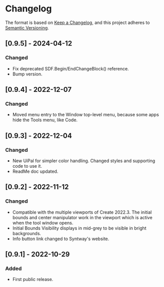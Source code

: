 # Changelog

The format is based on [Keep a Changelog](https://keepachangelog.com/en/1.0.0/),
and this project adheres to [Semantic Versioning](https://semver.org/spec/v2.0.0.html).

## [0.9.5] - 2024-04-12
### Changed
- Fix deprecated SDF.Begin/EndChangeBlock() reference.
- Bump version.

## [0.9.4] - 2022-12-07
### Changed
- Moved menu entry to the Window top-level menu, because some apps hide the Tools menu, like Code.

## [0.9.3] - 2022-12-04
### Changed
- New UiPal for simpler color handling. Changed styles and supporting code to use it.
- ReadMe doc updated.

## [0.9.2] - 2022-11-12
### Changed
- Compatible with the multiple viewports of Create 2022.3. The initial bounds and center manipulator work in the viewport which is active when the tool window opens.
- Initial Bounds Visibility displays in mid-grey to be visible in bright backgrounds.
- Info button link changed to Syntway's website.

## [0.9.1] - 2022-10-29
### Added
- First public release.
